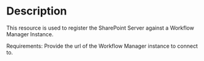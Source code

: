 # Description

This resource is used to register the SharePoint Server
against a Workflow Manager Instance.

Requirements:
Provide the url of the Workflow Manager instance to
connect to.
